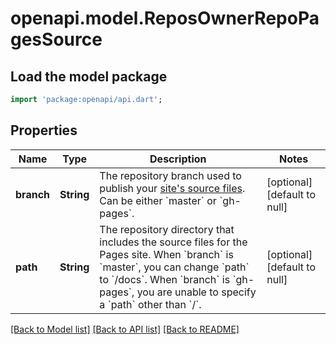 # openapi.model.ReposOwnerRepoPagesSource

## Load the model package
```dart
import 'package:openapi/api.dart';
```

## Properties
Name | Type | Description | Notes
------------ | ------------- | ------------- | -------------
**branch** | **String** | The repository branch used to publish your [site&#39;s source files](https://help.github.com/articles/configuring-a-publishing-source-for-github-pages/). Can be either &#x60;master&#x60; or &#x60;gh-pages&#x60;. | [optional] [default to null]
**path** | **String** | The repository directory that includes the source files for the Pages site. When &#x60;branch&#x60; is &#x60;master&#x60;, you can change &#x60;path&#x60; to &#x60;/docs&#x60;. When &#x60;branch&#x60; is &#x60;gh-pages&#x60;, you are unable to specify a &#x60;path&#x60; other than &#x60;/&#x60;. | [optional] [default to null]

[[Back to Model list]](../README.md#documentation-for-models) [[Back to API list]](../README.md#documentation-for-api-endpoints) [[Back to README]](../README.md)


